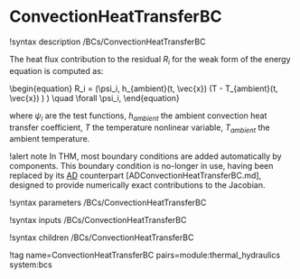 # ConvectionHeatTransferBC

!syntax description /BCs/ConvectionHeatTransferBC

The heat flux contribution to the residual $R_i$ for the weak form of the energy equation is computed as:

\begin{equation}
R_i = (\psi_i, h_{ambient}(t, \vec{x}) (T - T_{ambient}(t, \vec{x}) ) ) \quad \forall \psi_i,
\end{equation}

where $\psi_i$ are the test functions, $h_{ambient}$ the ambient convection heat transfer coefficient, $T$ the temperature nonlinear
variable, $T_{ambient}$ the ambient temperature.

!alert note
In THM, most boundary conditions are added automatically by components. This boundary condition is no-longer in use, having
been replaced by its [AD](automatic_differentiation/index.md) counterpart [ADConvectionHeatTransferBC.md],
designed to provide numerically exact contributions to the Jacobian.

!syntax parameters /BCs/ConvectionHeatTransferBC

!syntax inputs /BCs/ConvectionHeatTransferBC

!syntax children /BCs/ConvectionHeatTransferBC

!tag name=ConvectionHeatTransferBC pairs=module:thermal_hydraulics system:bcs
